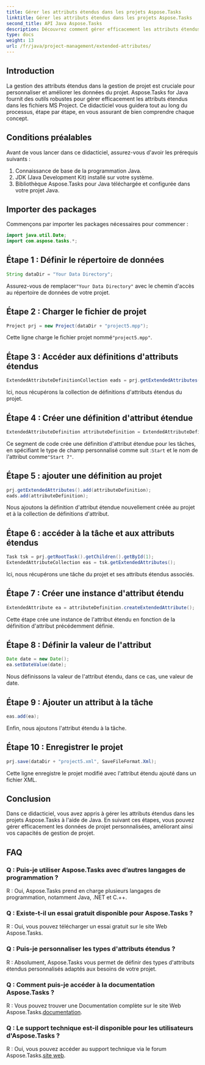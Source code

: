```yaml
---
title: Gérer les attributs étendus dans les projets Aspose.Tasks
linktitle: Gérer les attributs étendus dans les projets Aspose.Tasks
second_title: API Java Aspose.Tasks
description: Découvrez comment gérer efficacement les attributs étendus dans les projets Aspose.Tasks en utilisant Java. Guide étape par étape pour une gestion de projet efficace.
type: docs
weight: 13
url: /fr/java/project-management/extended-attributes/
---
```

## Introduction
La gestion des attributs étendus dans la gestion de projet est cruciale pour personnaliser et améliorer les données du projet. Aspose.Tasks for Java fournit des outils robustes pour gérer efficacement les attributs étendus dans les fichiers MS Project. Ce didacticiel vous guidera tout au long du processus, étape par étape, en vous assurant de bien comprendre chaque concept.
## Conditions préalables
Avant de vous lancer dans ce didacticiel, assurez-vous d'avoir les prérequis suivants :
1. Connaissance de base de la programmation Java.
2. JDK (Java Development Kit) installé sur votre système.
3. Bibliothèque Aspose.Tasks pour Java téléchargée et configurée dans votre projet Java.
## Importer des packages
Commençons par importer les packages nécessaires pour commencer :
```java
import java.util.Date;
import com.aspose.tasks.*;
```
## Étape 1 : Définir le répertoire de données
```java
String dataDir = "Your Data Directory";
```
 Assurez-vous de remplacer`"Your Data Directory"` avec le chemin d'accès au répertoire de données de votre projet.
## Étape 2 : Charger le fichier de projet
```java
Project prj = new Project(dataDir + "project5.mpp");
```
 Cette ligne charge le fichier projet nommé`"project5.mpp"`.
## Étape 3 : Accéder aux définitions d'attributs étendus
```java
ExtendedAttributeDefinitionCollection eads = prj.getExtendedAttributes();
```
Ici, nous récupérons la collection de définitions d'attributs étendus du projet.
## Étape 4 : Créer une définition d'attribut étendue
```java
ExtendedAttributeDefinition attributeDefinition = ExtendedAttributeDefinition.createTaskDefinition(CustomFieldType.Start, ExtendedAttributeTask.Start7, "Start 7");
```
 Ce segment de code crée une définition d'attribut étendue pour les tâches, en spécifiant le type de champ personnalisé comme suit :`Start` et le nom de l'attribut comme`"Start 7"`.
## Étape 5 : ajouter une définition au projet
```java
prj.getExtendedAttributes().add(attributeDefinition);
eads.add(attributeDefinition);
```
Nous ajoutons la définition d'attribut étendue nouvellement créée au projet et à la collection de définitions d'attribut.
## Étape 6 : accéder à la tâche et aux attributs étendus
```java
Task tsk = prj.getRootTask().getChildren().getById(1);
ExtendedAttributeCollection eas = tsk.getExtendedAttributes();
```
Ici, nous récupérons une tâche du projet et ses attributs étendus associés.
## Étape 7 : Créer une instance d'attribut étendu
```java
ExtendedAttribute ea = attributeDefinition.createExtendedAttribute();
```
Cette étape crée une instance de l'attribut étendu en fonction de la définition d'attribut précédemment définie.
## Étape 8 : Définir la valeur de l'attribut
```java
Date date = new Date();
ea.setDateValue(date);
```
Nous définissons la valeur de l'attribut étendu, dans ce cas, une valeur de date.
## Étape 9 : Ajouter un attribut à la tâche
```java
eas.add(ea);
```
Enfin, nous ajoutons l'attribut étendu à la tâche.
## Étape 10 : Enregistrer le projet
```java
prj.save(dataDir + "project5.xml", SaveFileFormat.Xml);
```
Cette ligne enregistre le projet modifié avec l'attribut étendu ajouté dans un fichier XML.
## Conclusion
Dans ce didacticiel, vous avez appris à gérer les attributs étendus dans les projets Aspose.Tasks à l'aide de Java. En suivant ces étapes, vous pouvez gérer efficacement les données de projet personnalisées, améliorant ainsi vos capacités de gestion de projet.
## FAQ
### Q : Puis-je utiliser Aspose.Tasks avec d’autres langages de programmation ?
R : Oui, Aspose.Tasks prend en charge plusieurs langages de programmation, notamment Java, .NET et C.++.
### Q : Existe-t-il un essai gratuit disponible pour Aspose.Tasks ?
R : Oui, vous pouvez télécharger un essai gratuit sur le site Web Aspose.Tasks.
### Q : Puis-je personnaliser les types d'attributs étendus ?
R : Absolument, Aspose.Tasks vous permet de définir des types d'attributs étendus personnalisés adaptés aux besoins de votre projet.
### Q : Comment puis-je accéder à la documentation Aspose.Tasks ?
 R : Vous pouvez trouver une Documentation complète sur le site Web Aspose.Tasks.[documentation](https://reference.aspose.com/tasks/java/).
### Q : Le support technique est-il disponible pour les utilisateurs d'Aspose.Tasks ?
 R : Oui, vous pouvez accéder au support technique via le forum Aspose.Tasks.[site web](https://forum.aspose.com/c/tasks/15).